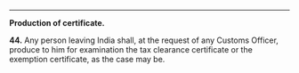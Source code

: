 ****

**Production of certificate.**

**44.** Any person leaving India shall, at the request of any Customs Officer, produce to him for examination the tax clearance certificate or the exemption certificate, as the case may be.
